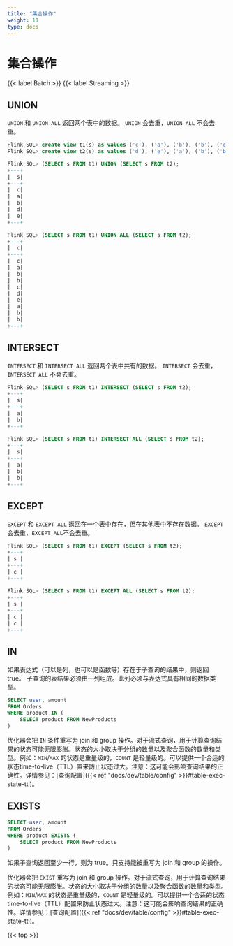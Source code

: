 ```yaml
---
title: "集合操作"
weight: 11
type: docs
---
```

<!--
Licensed to the Apache Software Foundation (ASF) under one
or more contributor license agreements.  See the NOTICE file
distributed with this work for additional information
regarding copyright ownership.  The ASF licenses this file
to you under the Apache License, Version 2.0 (the
"License"); you may not use this file except in compliance
with the License.  You may obtain a copy of the License at

  http://www.apache.org/licenses/LICENSE-2.0

Unless required by applicable law or agreed to in writing,
software distributed under the License is distributed on an
"AS IS" BASIS, WITHOUT WARRANTIES OR CONDITIONS OF ANY
KIND, either express or implied.  See the License for the
specific language governing permissions and limitations
under the License.
-->

# 集合操作
{{< label Batch >}} {{< label Streaming >}}

## UNION

`UNION` 和 `UNION ALL` 返回两个表中的数据。
`UNION` 会去重，`UNION ALL` 不会去重。

```sql
Flink SQL> create view t1(s) as values ('c'), ('a'), ('b'), ('b'), ('c');
Flink SQL> create view t2(s) as values ('d'), ('e'), ('a'), ('b'), ('b');

Flink SQL> (SELECT s FROM t1) UNION (SELECT s FROM t2);
+---+
|  s|
+---+
|  c|
|  a|
|  b|
|  d|
|  e|
+---+

Flink SQL> (SELECT s FROM t1) UNION ALL (SELECT s FROM t2);
+---+
|  c|
+---+
|  c|
|  a|
|  b|
|  b|
|  c|
|  d|
|  e|
|  a|
|  b|
|  b|
+---+
```

## INTERSECT

`INTERSECT` 和 `INTERSECT ALL` 返回两个表中共有的数据。
`INTERSECT` 会去重，`INTERSECT ALL` 不会去重。

```sql
Flink SQL> (SELECT s FROM t1) INTERSECT (SELECT s FROM t2);
+---+
|  s|
+---+
|  a|
|  b|
+---+

Flink SQL> (SELECT s FROM t1) INTERSECT ALL (SELECT s FROM t2);
+---+
|  s|
+---+
|  a|
|  b|
|  b|
+---+
```

## EXCEPT

`EXCEPT` 和 `EXCEPT ALL` 返回在一个表中存在，但在其他表中不存在数据。
`EXCEPT` 会去重，`EXCEPT ALL`不会去重。

```sql
Flink SQL> (SELECT s FROM t1) EXCEPT (SELECT s FROM t2);
+---+
| s |
+---+
| c |
+---+

Flink SQL> (SELECT s FROM t1) EXCEPT ALL (SELECT s FROM t2);
+---+
| s |
+---+
| c |
| c |
+---+
```

## IN

如果表达式（可以是列，也可以是函数等）存在于子查询的结果中，则返回 true。
子查询的表结果必须由一列组成。此列必须与表达式具有相同的数据类型。

```sql
SELECT user, amount
FROM Orders
WHERE product IN (
    SELECT product FROM NewProducts
)
```

优化器会把 `IN` 条件重写为 join 和 group 操作。对于流式查询，用于计算查询结果的状态可能无限膨胀。状态的大小取决于分组的数量以及聚合函数的数量和类型。例如：`MIN`/`MAX` 的状态是重量级的，`COUNT` 是轻量级的。可以提供一个合适的状态time-to-live（TTL）置来防止状态过大。注意：这可能会影响查询结果的正确性。详情参见：[查询配置]({{< ref "docs/dev/table/config" >}}#table-exec-state-ttl)。

## EXISTS

```sql
SELECT user, amount
FROM Orders
WHERE product EXISTS (
    SELECT product FROM NewProducts
)
```

如果子查询返回至少一行，则为 true。只支持能被重写为 join 和 group 的操作。

优化器会把 `EXIST` 重写为 join 和 group 操作。对于流式查询，用于计算查询结果的状态可能无限膨胀。状态的大小取决于分组的数量以及聚合函数的数量和类型。例如：`MIN`/`MAX` 的状态是重量级的，`COUNT` 是轻量级的。可以提供一个合适的状态time-to-live（TTL）配置来防止状态过大。注意：这可能会影响查询结果的正确性。详情参见：[查询配置]({{< ref "docs/dev/table/config" >}}#table-exec-state-ttl)。

{{< top >}}
